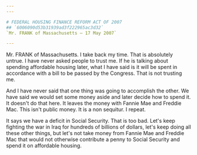 ```yaml
---
---

# FEDERAL HOUSING FINANCE REFORM ACT OF 2007
## `6006090d53b31939ad3f222965ac3d32`
`Mr. FRANK of Massachusetts — 17 May 2007`

---
```



Mr. FRANK of Massachusetts. I take back my time. That is absolutely 
untrue. I have never asked people to trust me. If he is talking about 
spending affordable housing later, what I have said is it will be spent 
in accordance with a bill to be passed by the Congress. That is not 
trusting me.

And I have never said that one thing was going to accomplish the 
other. We have said we would set some money aside and later decide how 
to spend it. It doesn't do that here. It leaves the money with Fannie 
Mae and Freddie Mac. This isn't public money. It is a non sequitur. I 
repeat.

It says we have a deficit in Social Security. That is too bad. Let's 
keep fighting the war in Iraq for hundreds of billions of dollars, 
let's keep doing all these other things, but let's not take money from 
Fannie Mae and Freddie Mac that would not otherwise contribute a penny 
to Social Security and spend it on affordable housing.